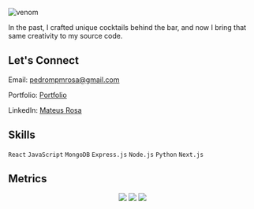 
![venom](https://capsule-render.vercel.app/api?type=venom&height=200&text=Pedro%20Mateus%20Rosa&fontSize=70&fontColor=FFFFFF&color=0:8871e5,100:b678c4&stroke=b678c4)

In the past, I crafted unique cocktails behind the bar, and now I bring that same creativity to my source code.

## Let's Connect
Email: [pedrompmrosa@gmail.com](mailto:pedrompmrosa@gmail.com)

Portfolio: [Portfolio](https://mateusrosecode.netlify.app/)

LinkedIn: [Mateus Rosa](https://www.linkedin.com/in/mateusrosecode/)

## Skills

`React` `JavaScript` `MongoDB` `Express.js` `Node.js` `Python` `Next.js`

## Metrics

<div align="center">
  <img src="https://github-readme-stats.vercel.app/api?username=mateusrose&theme=radical&show_icons=true&hide_border=true&count_private=true">
  <img src="https://github-readme-streak-stats.herokuapp.com/?user=mateusrose&theme=radical&hide_border=true">  
  <img src="https://github-readme-stats.vercel.app/api/top-langs/?username=mateusrose&theme=radical&show_icons=true&hide_border=true&layout=compact">
</div>





<!--
**mateusrose/mateusrose** is a ✨ _special_ ✨ repository because its `README.md` (this file) appears on your GitHub profile.
[![Anurag's GitHub stats](https://github-readme-stats.vercel.app/api?username=mateusrose)](https://github.com/mateusrose/github-readme-stats)
Here are some ideas to get you started:

- 🔭 I’m currently working on ...
- 🌱 I’m currently learning ...
- 👯 I’m looking to collaborate on ...
- 🤔 I’m looking for help with ...
- 💬 Ask me about ...
- 📫 How to reach me: ...
- 😄 Pronouns: ...
- ⚡ Fun fact: ...
-->
